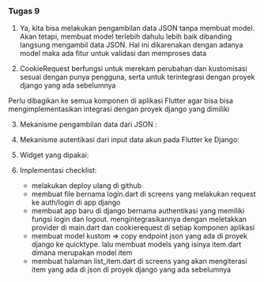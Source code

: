 ### Tugas 9 

1. Ya, kita bisa melakukan pengambilan data JSON tanpa membuat model. Akan tetapi, membuat model terlebih dahulu lebih baik dibanding langsung mengambil data JSON. Hal ini dikarenakan dengan adanya model maka ada fitur untuk validasi dan memproses data 

2. CookieRequest berfungsi untuk merekam perubahan dan kustomisasi sesuai dengan punya pengguna, serta untuk terintegrasi dengan proyek django yang ada sebelumnya 

Perlu dibagikan ke semua komponen di aplikasi Flutter agar bisa bisa mengimplementasikan integrasi dengan proyek django yang dimiliki

3. Mekanisme pengambilan data dari JSON : 

4. Mekanisme autentikasi dari input data akun pada Flutter ke Django: 


5. Widget yang dipakai: 

6. Implementasi checklist: 
    * melakukan deploy ulang di github 
    * membuat file bernama login.dart di screens yang melakukan request ke auth/login di app django 
    * membuat app baru di django bernama authentikasi yang memiliki fungsi login dan logout. mengintegrasikannya dengan meletakkan provider di main.dart dan cookierequest di setiap komponen aplikasi 
    * membuat model kustom => copy endpoint json yang ada di proyek django ke quicktype. lalu membuat models yang isinya item.dart dimana merupakan model item 
    * membuat halaman list_item.dart di screens yang akan mengiterasi item yang ada di json di proyek django yang ada sebelumnya 